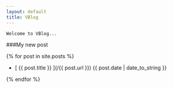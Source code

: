 ```yaml
---
layout: default
title: VBlog
---
```


```
Welcome to VBlog...
```

###My new post

{% for post in site.posts %}

- [ {{ post.title }} ](/{{ post.url }}) {{ post.date | date_to_string }}

{% endfor %}
